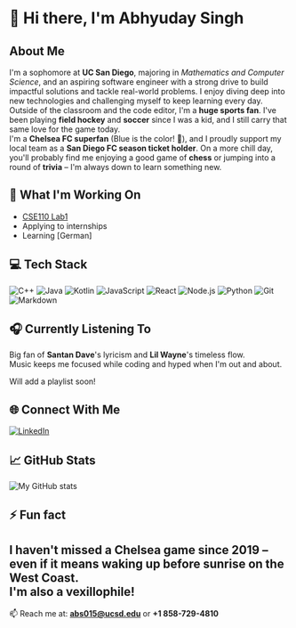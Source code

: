 # 👋 Hi there, I'm Abhyuday Singh
## About Me
I'm a sophomore at **UC San Diego**, majoring in *Mathematics and Computer Science*, and an aspiring software engineer with a strong drive to build impactful solutions and tackle real-world problems. I enjoy diving deep into new technologies and challenging myself to keep learning every day.
Outside of the classroom and the code editor, I'm a **huge sports fan**. I've been playing **field hockey** and **soccer** since I was a kid, and I still carry that same love for the game today.  
I'm a **Chelsea FC superfan** (Blue is the color! 💙), and I proudly support my local team as a **San Diego FC season ticket holder**. On a more chill day, you'll probably find me enjoying a good game of **chess** or jumping into a round of **trivia** – I'm always down to learn something new.
## 🔭 What I'm Working On
- [CSE110 Lab1](https://github.com/abhyuday180/CSE110-Lab1)
- Applying to internships
- Learning [German]
## 💻 Tech Stack
![C++](https://img.shields.io/badge/-C++-00599C?style=flat-square&logo=cplusplus&logoColor=white)
![Java](https://img.shields.io/badge/-Java-007396?style=flat-square&logo=java&logoColor=white)
![Kotlin](https://img.shields.io/badge/-Kotlin-7F52FF?style=flat-square&logo=kotlin&logoColor=white)
![JavaScript](https://img.shields.io/badge/-JavaScript-F7DF1E?style=flat-square&logo=javascript&logoColor=black)
![React](https://img.shields.io/badge/-React-61DAFB?style=flat-square&logo=react&logoColor=black)
![Node.js](https://img.shields.io/badge/-Node.js-339933?style=flat-square&logo=node.js&logoColor=white)
![Python](https://img.shields.io/badge/-Python-3776AB?style=flat-square&logo=python&logoColor=white)
![Git](https://img.shields.io/badge/-Git-F05032?style=flat-square&logo=git&logoColor=white)
![Markdown](https://img.shields.io/badge/-Markdown-000000?style=flat-square&logo=markdown&logoColor=white)
## 🎧 Currently Listening To
Big fan of **Santan Dave**'s lyricism and **Lil Wayne**'s timeless flow.  
Music keeps me focused while coding and hyped when I'm out and about.

Will add a playlist soon!

## 🌐 Connect With Me
[![LinkedIn](https://img.shields.io/badge/-LinkedIn-0077B5?style=flat-square&logo=linkedin&logoColor=white)](https://linkedin.com/in/abhyuday-singh-3b6027307/)
## 📈 GitHub Stats
![My GitHub stats](https://github-readme-stats.vercel.app/api?username=abhyuday180&show_icons=true&theme=radical)
## ⚡ Fun fact
I haven't missed a Chelsea game since 2019 – even if it means waking up before sunrise on the West Coast.  
I'm also a vexillophile!
---
📫 Reach me at: **abs015@ucsd.edu** or **+1 858-729-4810**

